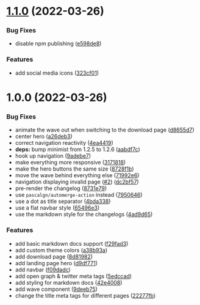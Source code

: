 # [1.1.0](https://github.com/ReVancedTeam/revanced-website/compare/v1.0.0...v1.1.0) (2022-03-26)


### Bug Fixes

* disable npm publishing ([e598de8](https://github.com/ReVancedTeam/revanced-website/commit/e598de8a1f5764cfb5697310bcb5b9c41e0042fe))


### Features

* add social media icons ([323cf01](https://github.com/ReVancedTeam/revanced-website/commit/323cf01f10a0e3c79e35988425cae3c79995e896))

# 1.0.0 (2022-03-26)


### Bug Fixes

* animate the wave out when switching to the download page ([d8655d7](https://github.com/ReVancedTeam/revanced-website/commit/d8655d76339a30c0ab08734ac8b9f2d00173f805))
* center hero ([a26deb3](https://github.com/ReVancedTeam/revanced-website/commit/a26deb378bd08d66ce90f5f11efa1b257f6b7153))
* correct navigation reactivity ([4ea4419](https://github.com/ReVancedTeam/revanced-website/commit/4ea4419b68077fa20fb2e6b5c0a01401ca9bb1a1))
* **deps:** bump minimist from 1.2.5 to 1.2.6 ([aabdf7c](https://github.com/ReVancedTeam/revanced-website/commit/aabdf7ceb8b4a11290d15818a1a61e3e5fad339d))
* hook up navigation ([9adebe7](https://github.com/ReVancedTeam/revanced-website/commit/9adebe7ba38e1b1f925a6ccae573cb3f65d1c101))
* make everything more responsive ([3171818](https://github.com/ReVancedTeam/revanced-website/commit/3171818f82a14467a950e46bbc77316f907ce870))
* make the hero buttons the same size ([8728f1b](https://github.com/ReVancedTeam/revanced-website/commit/8728f1ba0e953cd356581ab0cc41a81491f8cc21))
* move the wave behind everything else ([71992e6](https://github.com/ReVancedTeam/revanced-website/commit/71992e62e112566753ce4a7c220948041279b4f7))
* navigation displaying invalid page ([#2](https://github.com/ReVancedTeam/revanced-website/issues/2)) ([dc2bf57](https://github.com/ReVancedTeam/revanced-website/commit/dc2bf5719fc8062ab52b3feb86c70bffacb7ad06))
* pre-render the changelog ([8731e79](https://github.com/ReVancedTeam/revanced-website/commit/8731e79c10b0e0502ed8d7358ae494e05c9b98da))
* use `pascalgn/automerge-action` instead ([7950646](https://github.com/ReVancedTeam/revanced-website/commit/7950646b1dc7eb2375bae9856dc0e83dfb90cf45))
* use a dot as title separator ([4bda338](https://github.com/ReVancedTeam/revanced-website/commit/4bda338ce283f885d0ee04424a2bfbbdc31b5913))
* use a flat navbar style ([65496e3](https://github.com/ReVancedTeam/revanced-website/commit/65496e3989e26e5dc7db63df25daec02f7620ea1))
* use the markdown style for the changelogs ([4ad9d65](https://github.com/ReVancedTeam/revanced-website/commit/4ad9d6542e8e123aa1d16c46cec8614b254b1000))


### Features

* add basic markdown docs support ([f29fad3](https://github.com/ReVancedTeam/revanced-website/commit/f29fad3cb87a95287a34b6c7b230ac3142525341))
* add custom theme colors ([a38b93a](https://github.com/ReVancedTeam/revanced-website/commit/a38b93aec169faf800a681e637ddb3bf0ac3e30d))
* add download page ([8d81982](https://github.com/ReVancedTeam/revanced-website/commit/8d81982e21e3ec152a6959e85ec74eb93dd3e326))
* add landing page hero ([d9df771](https://github.com/ReVancedTeam/revanced-website/commit/d9df77171e08d63e3758706cf5ad869db97c55a8))
* add navbar ([f09dadc](https://github.com/ReVancedTeam/revanced-website/commit/f09dadc06cf512ddbe5877fb4487e450e3a231fe))
* add open graph & twitter meta tags ([5edccad](https://github.com/ReVancedTeam/revanced-website/commit/5edccadbc98a04fa69f1cf6e3eb360553311f109))
* add styling for markdown docs ([42e4008](https://github.com/ReVancedTeam/revanced-website/commit/42e4008a202e19af2bbc11950ae9d1963a8f9587))
* add wave component ([9deeb75](https://github.com/ReVancedTeam/revanced-website/commit/9deeb75a7b492395a58520c8980ce4296e5f6a2c))
* change the title meta tags for different pages ([22277fb](https://github.com/ReVancedTeam/revanced-website/commit/22277fb912aee509a816eda5117f1f8956f4be7d))

